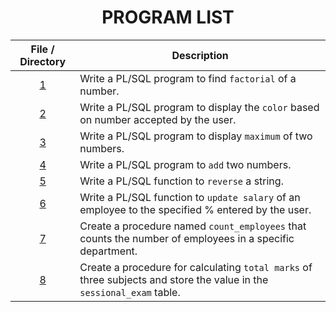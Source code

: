 <h1 align="center"> PROGRAM LIST </h1>

| File / Directory | Description |
|:---:|---|
| [1](factorial.sql) | Write a PL/SQL program to find `factorial` of a number. |
| [2](color.sql) | Write a PL/SQL program to display the `color` based on number accepted by the user. |
| [3](maximum.sql) | Write a PL/SQL program to display `maximum` of two numbers. |
| [4](sum.sql) | Write a PL/SQL program to `add` two numbers. |
| [5](revstring.sql) | Write a PL/SQL function to `reverse` a string. |
| [6](salary.sql) | Write a PL/SQL function to `update salary` of an employee to the specified % entered by the user. |
| [7](employee_count.sql) | Create a procedure named `count_employees` that counts the number of employees in a specific department. |
| [8](total_marks.sql) | Create a procedure for calculating `total marks` of three subjects and store the value in the `sessional_exam` table. |

